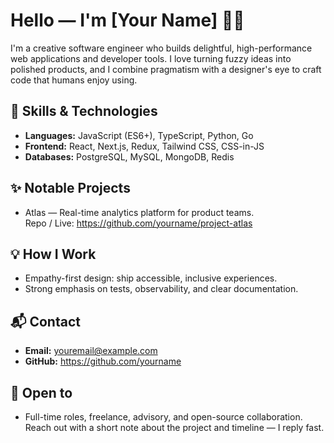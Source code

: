 # Hello — I'm [Your Name] 👋✨

I'm a creative software engineer who builds delightful, high-performance web applications and developer tools. I love turning fuzzy ideas into polished products, and I combine pragmatism with a designer's eye to craft code that humans enjoy using.

## 🧰 Skills & Technologies
- **Languages:** JavaScript (ES6+), TypeScript, Python, Go
- **Frontend:** React, Next.js, Redux, Tailwind CSS, CSS-in-JS
- **Databases:** PostgreSQL, MySQL, MongoDB, Redis

## ✨ Notable Projects
- Atlas — Real-time analytics platform for product teams.  
  Repo / Live: https://github.com/yourname/project-atlas

## 💡 How I Work
- Empathy-first design: ship accessible, inclusive experiences.
- Strong emphasis on tests, observability, and clear documentation.

## 📬 Contact
- **Email:** youremail@example.com
- **GitHub:** https://github.com/yourname

## 🤝 Open to
- Full-time roles, freelance, advisory, and open-source collaboration.  
Reach out with a short note about the project and timeline — I reply fast.

